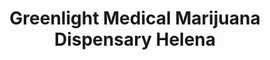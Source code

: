 ---
title: "Greenlight Medical Marijuana Dispensary Helena"
url: /helena/greenlight-medical-marijuana-dispensary-helena/
shop: Hanf
---